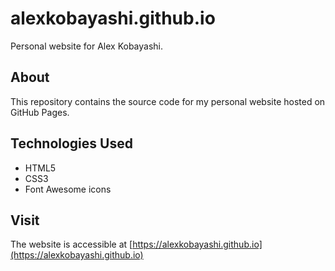 # alexkobayashi.github.io

Personal website for Alex Kobayashi.

## About

This repository contains the source code for my personal website hosted on GitHub Pages.

## Technologies Used

- HTML5
- CSS3
- Font Awesome icons

## Visit

The website is accessible at [https://alexkobayashi.github.io](https://alexkobayashi.github.io)